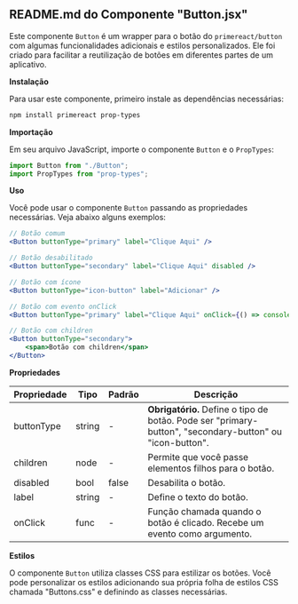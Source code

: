 ## **README.md do Componente "Button.jsx"**

Este componente `Button` é um wrapper para o botão do `primereact/button` com algumas funcionalidades adicionais e estilos personalizados. Ele foi criado para facilitar a reutilização de botões em diferentes partes de um aplicativo.

**Instalação**

Para usar este componente, primeiro instale as dependências necessárias:

```bash {"id":"01J3QF9NHQ153W67WJEJ4MAY0N"}
npm install primereact prop-types

```

**Importação**

Em seu arquivo JavaScript, importe o componente `Button` e o `PropTypes`:

```javascript {"id":"01J3QF9NHQ153W67WJEMGSDS4C"}
import Button from "./Button";
import PropTypes from "prop-types";

```

**Uso**

Você pode usar o componente `Button` passando as propriedades necessárias. Veja abaixo alguns exemplos:

```jsx {"id":"01J3QF9NHQ153W67WJEQ0Q9YXH"}
// Botão comum
<Button buttonType="primary" label="Clique Aqui" />

// Botão desabilitado
<Button buttonType="secondary" label="Clique Aqui" disabled />

// Botão com ícone
<Button buttonType="icon-button" label="Adicionar" />

// Botão com evento onClick
<Button buttonType="primary" label="Clique Aqui" onClick={() => console.log("Botão clicado")} />

// Botão com children
<Button buttonType="secondary">
    <span>Botão com children</span>
</Button>

```

**Propriedades**

| Propriedade    | Tipo     | Padrão   | Descrição                                                                                   |
|---------------|----------|----------|-----------------------------------------------------------------------------------------------|
| buttonType    | string   | -        | **Obrigatório.** Define o tipo de botão. Pode ser "primary-button", "secondary-button" ou "icon-button". |
| children      | node     | -        | Permite que você passe elementos filhos para o botão.                                       |
| disabled      | bool     | false    | Desabilita o botão.                                                                        |
| label         | string   | -        | Define o texto do botão.                                                                    |
| onClick       | func     | -        | Função chamada quando o botão é clicado. Recebe um evento como argumento.                    |

**Estilos**

O componente `Button` utiliza classes CSS para estilizar os botões. Você pode personalizar os estilos adicionando sua própria folha de estilos CSS chamada "Buttons.css" e definindo as classes necessárias.